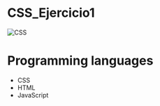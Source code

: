 # CSS_Ejercicio1

![CSS](https://user-images.githubusercontent.com/62777613/206863100-46190ee2-b018-4d0a-8a3f-9983fbb755b0.png)

# Programming languages
- CSS
- HTML
- JavaScript
